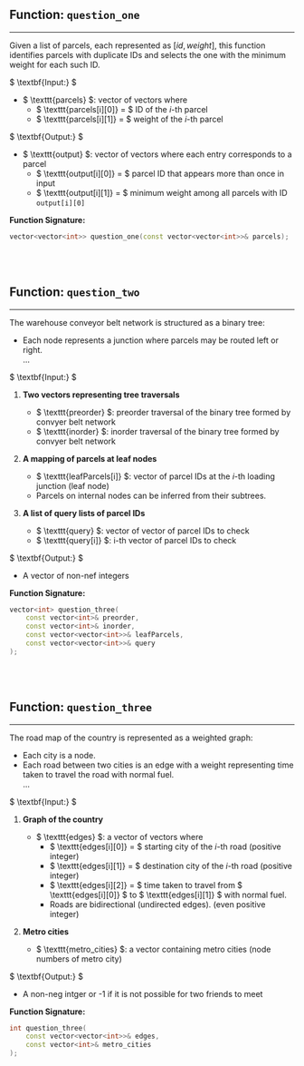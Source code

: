 ## **Function:** `question_one`  

---

Given a list of parcels, each represented as $[id, weight]$, this function
identifies parcels with duplicate IDs and selects the one with the 
minimum weight for each such ID.  

$
\textbf{Input:}
$
- $ \texttt{parcels} $: vector of vectors where  
  - $ \texttt{parcels[i][0]} = $ ID of the $i$-th parcel  
  - $ \texttt{parcels[i][1]} = $ weight of the $i$-th parcel  

$
\textbf{Output:}
$
- $ \texttt{output} $: vector of vectors where each entry corresponds to a parcel  
  - $ \texttt{output[i][0]} = $ parcel ID that appears more than once in input  
  - $ \texttt{output[i][1]} = $ minimum weight among all parcels with ID $\texttt{output[i][0]}$  

**Function Signature:**  

```cpp
vector<vector<int>> question_one(const vector<vector<int>>& parcels);
```


<br><br>



## **Function:** `question_two`  

---

The warehouse conveyor belt network is structured as a binary tree:  
- Each node represents a junction where parcels may be routed left or right.  
...

$
\textbf{Input:}
$  
1. **Two vectors representing tree traversals**  
   - $ \texttt{preorder} $: preorder traversal of the binary tree formed by convyer belt network 
   - $ \texttt{inorder} $: inorder traversal of the binary tree formed by convyer belt network 
   <!-- - These uniquely determine the binary tree structure.   -->

2. **A mapping of parcels at leaf nodes**  
   - $ \texttt{leafParcels[i]} $: vector of parcel IDs at the $i$-th loading junction (leaf node)  
   - Parcels on internal nodes can be inferred from their subtrees.  

3. **A list of query lists of parcel IDs**  
   - $ \texttt{query} $: vector of vector of parcel IDs to check  
    - $ \texttt{query[i]} $: i-th vector of parcel IDs to check  

$
\textbf{Output:}
$  
- A vector of non-nef integers

**Function Signature:**  

```cpp
vector<int> question_three(
    const vector<int>& preorder,
    const vector<int>& inorder,
    const vector<vector<int>>& leafParcels,
    const vector<vector<int>>& query
);
```



<br><br>


## **Function:** `question_three`  

---

The road map of the country is represented as a weighted graph:  
- Each city is a node.  
- Each road between two cities is an edge with a weight representing time taken to travel the road with normal fuel.  
...

$
\textbf{Input:}
$  
1. **Graph of the country**  
   - $ \texttt{edges} $: a vector of vectors where  
     - $ \texttt{edges[i][0]} = $ starting city of the $i$-th road (positive integer)
     - $ \texttt{edges[i][1]} = $ destination city of the $i$-th road  (positive integer)
     - $ \texttt{edges[i][2]} = $ time taken to travel from $ \texttt{edges[i][0]} $ to $ \texttt{edges[i][1]} $ with normal fuel. 
     - Roads are bidirectional (undirected edges). (even positive integer)

2. **Metro cities**  
   - $ \texttt{metro_cities} $: a vector containing metro cities (node numbers of metro city)

$
\textbf{Output:}
$  
- A non-neg intger or -1 if it is not possible for two friends to meet

**Function Signature:**  

```cpp
int question_three(
    const vector<vector<int>>& edges,
    const vector<int>& metro_cities
);
```




